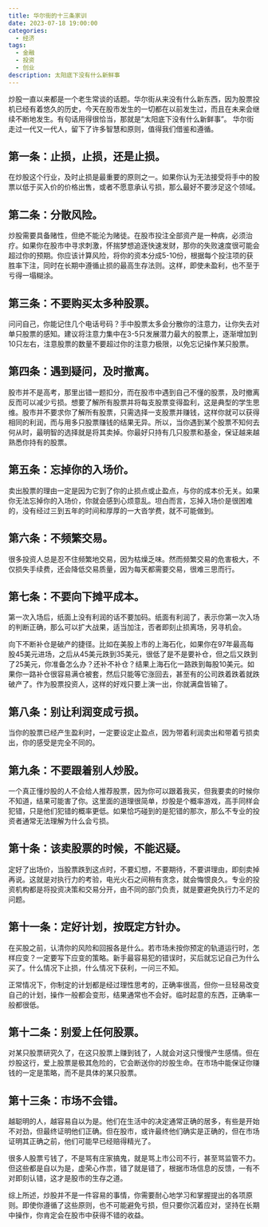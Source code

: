 ```yaml
---
title: 华尔街的十三条家训
date: 2023-07-18 19:00:00
categories:
  - 经济
tags:
  - 金融
  - 投资
  - 创业
description: 太阳底下没有什么新鲜事
---
```


炒股一直以来都是一个老生常谈的话题。华尔街从来没有什么新东西，因为股票投机已经有着悠久的历史，今天在股市发生的一切都在以前发生过，而且在未来会继续不断地发生。有句话用得很恰当，那就是“太阳底下没有什么新鲜事”。
华尔街走过一代又一代人，留下了许多智慧和原则，值得我们借鉴和遵循。

## 第一条：止损，止损，还是止损。

在炒股这个行业，及时止损是最重要的原则之一。如果你认为无法接受将手中的股票以低于买入价的价格出售，或者不愿意承认亏损，那么最好不要涉足这个领域。

## 第二条：分散风险。

炒股需要具备赌性，但绝不能沦为赌徒。在股市投注全部资产是一种病，必须治疗。如果你在股市中寻求刺激，怀揣梦想追逐快速发财，那你的失败速度很可能会超过你的预期。你应该计算风险，将你的资本分成5-10份，根据每个投注项的获胜率下注，同时在长期中遵循止损的最高生存法则。这样，即使未盈利，也不至于亏得一塌糊涂。

## 第三条：不要购买太多种股票。

问问自己，你能记住几个电话号码？手中股票太多会分散你的注意力，让你失去对单只股票的感知。建议将注意力集中在3-5只发展潜力最大的股票上，逐渐增加到10只左右，注意股票的数量不要超过你的注意力极限，以免忘记操作某只股票。

## 第四条：遇到疑问，及时撤离。

股市并不是高考，那里出错一题扣分，而在股市中遇到自己不懂的股票，及时撤离反而可以减少亏损。想要了解所有股票并将每支股票变得盈利，这是典型的学生思维。股市并不要求你了解所有股票，只需选择一支股票并赚钱，这样你就可以获得相同的利润，而与用多只股票赚钱的结果无异。所以，当你遇到某个股票不知何去何从时，最明智的选择就是将其卖掉。你最好只持有几只股票和基金，保证越来越熟悉你持有的股票。

## 第五条：忘掉你的入场价。

卖出股票的理由一定是因为它到了你的止损点或止盈点，与你的成本价无关。如果你无法忘掉你的入场价，你就会感到心烦意乱。坦白而言，忘掉入场价是很困难的，没有经过三到五年的时间和厚厚的一大沓学费，就不可能做到。

## 第六条：不频繁交易。

很多投资人总是忍不住频繁地交易，因为枯燥乏味。然而频繁交易的危害极大，不仅损失手续费，还会降低交易质量，因为每天都需要交易，很难三思而行。

## 第七条：不要向下摊平成本。       

第一次入场后，纸面上没有利润的话不要加码。纸面有利润了，表示你第一次入场的判断正确，那么可以扩大战果，适当加注，否者即刻止损离场，另寻机会。

向下不断补仓是破产的捷径。比如在美股上市的上海石化，如果你在97年最高每股45美元进场，之后从45美元跌到35美元，很低了是不是要补仓，但之后又跌到了25美元，你准备怎么办？还补不补仓？结果上海石化一路跌到每股10美元。如果你一路补仓很容易满仓被套，然后只能等它涨回去，甚至有的公司跌着跌着就跌破产了。作为股票投资人，这样的好戏只要上演一出，你就满盘皆输了。

## 第八条：别让利润变成亏损。

当你的股票已经产生盈利时，一定要设定止盈点，因为带着利润卖出和带着亏损卖出，你的感受是完全不同的。

## 第九条：不要跟着别人炒股。

一个真正懂炒股的人不会给人推荐股票，因为你可以跟着我买，但我要卖的时候你不知道，结果可能害了你。这里面的道理很简单，炒股是个概率游戏，高手同样会犯错，只是他们犯错的概率更低。如果恰巧碰到的是犯错的那次，那么不专业的投资者通常无法理解为什么会亏损。

## 第十条：该卖股票的时候，不能迟疑。

定好了出场价，当股票跌到这点时，不要幻想，不要期待，不要讲理由，即刻卖掉再说。这就是对执行力的考验，电光火石之间稍有贪念，就会悔恨良久。专业的投资机构都是将投资决策和交易分开，由不同的部门负责，就是要避免执行力不足的问题。

## 第十一条：定好计划，按既定方针办。

在买股之前，认清你的风险和回报各是什么。若市场未按你预定的轨道运行时，怎样应变？一定要写下应变的策略。新手最容易犯的错误时，买后就忘记自己为什么买了。什么情况下止损，什么情况下获利，一问三不知。

正常情况下，你制定的计划都是经过理性思考的，正确率很高，但你一旦轻易改变自己的计划，操作一般都会变形，结果通常也不会好。临时起意的东西，正确率一般都很低。

## 第十二条：别爱上任何股票。

对某只股票研究久了，在这只股票上赚到钱了，人就会对这只慢慢产生感情。但在炒股这行，爱上股票是极其危险的，它会断送你的炒股生命。在市场中能保证你赚钱的一定是策略，而不是具体的某只股票。

## 第十三条：市场不会错。

越聪明的人，越容易自以为是。他们在生活中的决定通常正确的居多，有些是开始不对劲，但最终证明他们正确。但在股市，或许最终他们确实是正确的，但在市场证明其正确之前，他们可能早已经赔得精光了。

很多人股票亏钱了，不是骂有庄家搞鬼，就是骂上市公司不行，甚至骂监管不力。但这些都是自以为是，虚荣心作祟，错了就是错了，根据市场信息的反馈，一有不对即刻认错，这才是股市的生存之道。

综上所述，炒股并不是一件容易的事情，你需要耐心地学习和掌握提出的各项原则。即使你遵循了这些原则，也不可能避免亏损，但只要你沉着应对，坚持在长期中操作，你肯定会在股市中获得不错的收益。
